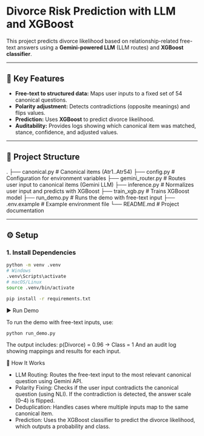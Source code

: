 # Divorce Risk Prediction with LLM and XGBoost

This project predicts divorce likelihood based on relationship-related free-text answers using a **Gemini-powered LLM** (LLM routes) and **XGBoost classifier**.

---

## 🔑 Key Features
- **Free-text to structured data:** Maps user inputs to a fixed set of 54 canonical questions.
- **Polarity adjustment:** Detects contradictions (opposite meanings) and flips values.
- **Prediction:** Uses **XGBoost** to predict divorce likelihood.
- **Auditability:** Provides logs showing which canonical item was matched, stance, confidence, and adjusted values.

---

## 📁 Project Structure
.
├── canonical.py # Canonical items (Atr1..Atr54)
├── config.py # Configuration for environment variables
├── gemini_router.py # Routes user input to canonical items (Gemini LLM)
├── inference.py # Normalizes user input and predicts with XGBoost
├── train_xgb.py # Trains XGBoost model
├── run_demo.py # Runs the demo with free-text input
├── .env.example # Example environment file
└── README.md # Project documentation



---

## ⚙️ Setup

### 1. Install Dependencies
```bash
python -m venv .venv
# Windows
.venv\Scripts\activate
# macOS/Linux
source .venv/bin/activate

pip install -r requirements.txt
```


▶️ Run Demo

To run the demo with free-text inputs, use:
```bash
python run_demo.py
```

The output includes:
p(Divorce) = 0.96 -> Class = 1
And an audit log showing mappings and results for each input.

🧠 How It Works
- LLM Routing: Routes the free-text input to the most relevant canonical question using Gemini API.
- Polarity Fixing: Checks if the user input contradicts the canonical question (using NLI). If the contradiction is detected, the answer scale (0–4) is flipped.
- Deduplication: Handles cases where multiple inputs map to the same canonical item.
- Prediction: Uses the XGBoost classifier to predict the divorce likelihood, which outputs a probability and class.
